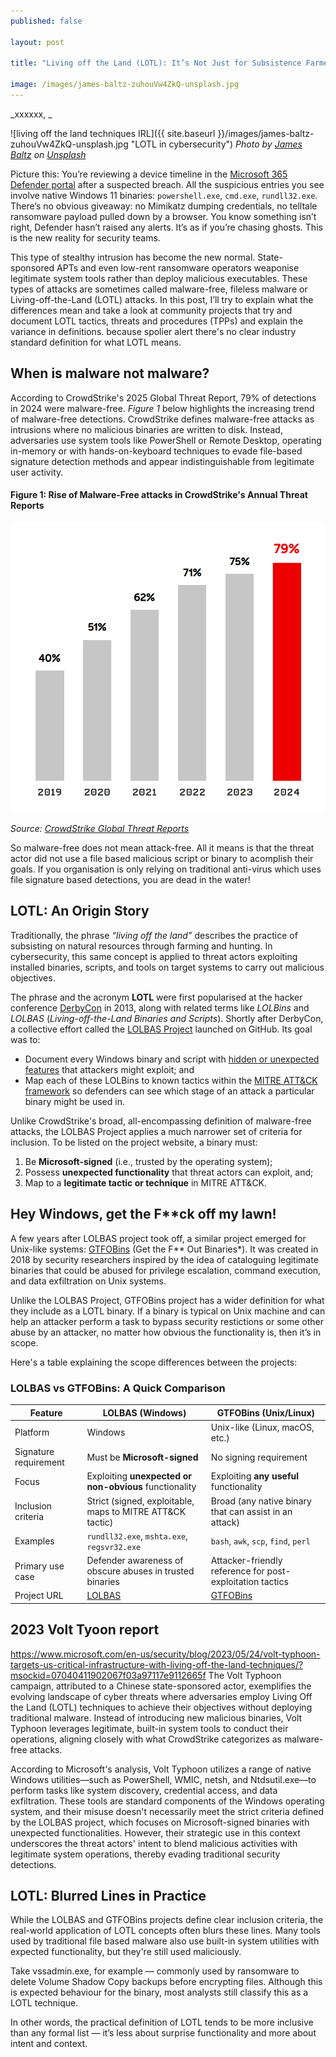 ```yaml
---
published: false

layout: post

title: "Living off the Land (LOTL): It’s Not Just for Subsistence Farmers Anymore!"

image: /images/james-baltz-zuhouVw4ZkQ-unsplash.jpg
---
```


_xxxxxx, _

![living off the land techniques IRL]({{ site.baseurl }}/images/james-baltz-zuhouVw4ZkQ-unsplash.jpg "LOTL in cybersecurity") 
_Photo by [James Baltz](https://unsplash.com/@jimbob63) on [Unsplash](https://unsplash.com/s/photos/cyber-warfare-terrorism)_  


Picture this: You’re reviewing a device timeline in the [Microsoft 365 Defender portal](https://security.microsoft.com) after a suspected breach. All the suspicious entries you see involve native Windows 11 binaries: `powershell.exe`, `cmd.exe`, `rundll32.exe`. There’s no obvious giveaway: no Mimikatz dumping credentials, no telltale ransomware payload pulled down by a browser. You know something isn’t right, Defender hasn’t raised any alerts. It’s as if you’re chasing ghosts. This is the new reality for security teams. 

This type of stealthy intrusion has become the new normal. State-sponsored APTs and even low-rent ransomware operators weaponise legitimate system tools rather than deploy malicious executables. These types of attacks are sometimes called malware-free, fileless malware or Living-off-the-Land (LOTL) attacks. In this post, I’ll try to explain what the differences mean and take a look at community projects that try and document LOTL tactics, threats and procedures (TPPs) and explain the variance in definitions. because spolier alert there's no clear industry standard definition for what LOTL means. 

## When is malware not malware?
According to CrowdStrike's 2025 Global Threat Report, 79% of detections in 2024 were malware-free. _Figure 1_ below highlights the increasing trend of malware-free detections. CrowdStrike defines malware-free attacks as intrusions where no malicious binaries are written to disk. Instead, adversaries use system tools like PowerShell or Remote Desktop, operating in-memory or with hands-on-keyboard techniques to evade file-based signature detection methods and appear indistinguishable from legitimate user activity.

#### Figure 1: Rise of Malware-Free attacks in CrowdStrike's Annual Threat Reports
![CrowdStrike Global Threat Report 2025 malware free attacks detected](/images/crowdstrike-global-threat-report-2025.png "Malware free attacks")

*Source: [CrowdStrike Global Threat Reports](https://www.crowdstrike.com/resources/reports/)*

So malware-free does not mean attack-free.  All it means is that the threat actor did not use a file based malicious script or binary to acomplish their goals. If you organisation is only relying on traditional anti-virus which uses file signature based detections, you are dead in the water!   
## LOTL: An Origin Story

Traditionally, the phrase _“living off the land”_ describes the practice of subsisting on natural resources through farming and hunting. In cybersecurity, this same concept is applied to threat actors exploiting installed binaries, scripts, and tools on target systems to carry out malicious objectives.

The phrase and the acronym **LOTL** were first popularised at the hacker conference [DerbyCon](https://en.wikipedia.org/wiki/DerbyCon) in 2013, along with related terms like _LOLBins_ and _LOLBAS_ (*Living-off-the-Land Binaries and Scripts*). Shortly after DerbyCon, a collective effort called the [LOLBAS Project](https://github.com/LOLBAS-Project/LOLBAS) launched on GitHub. Its goal was to:

- Document every Windows binary and script with <u>hidden or unexpected features</u> that attackers might exploit; and  
- Map each of these LOLBins to known tactics within the [MITRE ATT&CK framework](https://attack.mitre.org/) so defenders can see which stage of an attack a particular binary might be used in.

Unlike CrowdStrike's broad, all-encompassing definition of malware-free attacks, the LOLBAS Project applies a much narrower set of criteria for inclusion. To be listed on the project website, a binary must:

1. Be **Microsoft-signed** (i.e., trusted by the operating system);  
2. Possess **unexpected functionality** that threat actors can exploit, and;  
3. Map to a **legitimate tactic or technique** in MITRE ATT&CK.

## Hey Windows, get the F**ck off my lawn!
A few years after LOLBAS project took off, a similar project emerged for Unix-like systems: [GTFOBins](https://gtfobins.github.io/) (Get the F** Out Binaries*). It was created in 2018 by security researchers inspired by the idea of cataloguing legitimate binaries that could be abused for privilege escalation, command execution, and data exfiltration on Unix systems.

Unlike the LOLBAS Project, GTFOBins project has a wider definition for what they include as a LOTL binary. If a binary is typical on Unix machine and can help an attacker perform a task to bypass security restictions or some other abuse by an attacker, no matter how obvious the functionality is, then it’s in scope.

Here's a table explaining the scope differences between the projects:  

### LOLBAS vs GTFOBins: A Quick Comparison

| Feature                     | **LOLBAS (Windows)**                                          | **GTFOBins (Unix/Linux)**                                  |
|----------------------------|---------------------------------------------------------------|-------------------------------------------------------------|
| Platform                   | Windows                                                       | Unix-like (Linux, macOS, etc.)                              |
| Signature requirement      | Must be **Microsoft-signed**                                  | No signing requirement                                      |
| Focus                      | Exploiting **unexpected or non-obvious** functionality        | Exploiting **any useful** functionality                     |
| Inclusion criteria         | Strict (signed, exploitable, maps to MITRE ATT&CK tactic)     | Broad (any native binary that can assist in an attack)      |
| Examples                   | `rundll32.exe`, `mshta.exe`, `regsvr32.exe`                  | `bash`, `awk`, `scp`, `find`, `perl`                         |
| Primary use case           | Defender awareness of obscure abuses in trusted binaries      | Attacker-friendly reference for post-exploitation tactics   |
| Project URL                | [LOLBAS ](https://lolbas-project.github.io/)  | [GTFOBins](https://gtfobins.github.io/)                                     |

## 2023 Volt Tyoon report
https://www.microsoft.com/en-us/security/blog/2023/05/24/volt-typhoon-targets-us-critical-infrastructure-with-living-off-the-land-techniques/?msockid=07040411902067f03a97117e9112665f
The Volt Typhoon campaign, attributed to a Chinese state-sponsored actor, exemplifies the evolving landscape of cyber threats where adversaries employ Living Off the Land (LOTL) techniques to achieve their objectives without deploying traditional malware. Instead of introducing new malicious binaries, Volt Typhoon leverages legitimate, built-in system tools to conduct their operations, aligning closely with what CrowdStrike categorizes as malware-free attacks.

According to Microsoft's analysis, Volt Typhoon utilizes a range of native Windows utilities—such as PowerShell, WMIC, netsh, and Ntdsutil.exe—to perform tasks like system discovery, credential access, and data exfiltration. These tools are standard components of the Windows operating system, and their misuse doesn't necessarily meet the strict criteria defined by the LOLBAS project, which focuses on Microsoft-signed binaries with unexpected functionalities. However, their strategic use in this context underscores the threat actors' intent to blend malicious activities with legitimate system operations, thereby evading traditional security detections.


## LOTL: Blurred Lines in Practice
While the LOLBAS and GTFOBins projects define clear inclusion criteria, the real-world application of LOTL concepts often blurs these lines. Many tools used by traditional file based malware also use built-in system utilities with expected functionality, but they're still used maliciously.

Take vssadmin.exe, for example — commonly used by ransomware to delete Volume Shadow Copy backups before encrypting files. Although this is expected behaviour for the binary, most analysts still classify this as a LOTL technique.

In other words, the practical definition of LOTL tends to be more inclusive than any formal list — it’s less about surprise functionality and more about intent and context.
